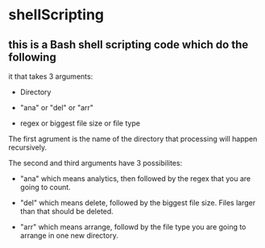 # shellScripting

## this is a **Bash** shell scripting code which do the following

it that takes 3 arguments:

* Directory

* "ana" or "del" or "arr"

* regex or biggest file size or file type

The first agrument is the name of the directory that processing will happen recursively.

The second and third arguments have 3 possibilites:

* "ana" which means analytics, then followed by the regex that you are going to count.

* "del" which means delete, followed by the biggest file size. Files larger than that should be deleted.

* "arr" which means arrange, followd by the file type you are going to arrange in one new directory.
